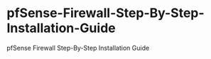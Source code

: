 # pfSense-Firewall-Step-By-Step-Installation-Guide
pfSense Firewall Step-By-Step Installation Guide
